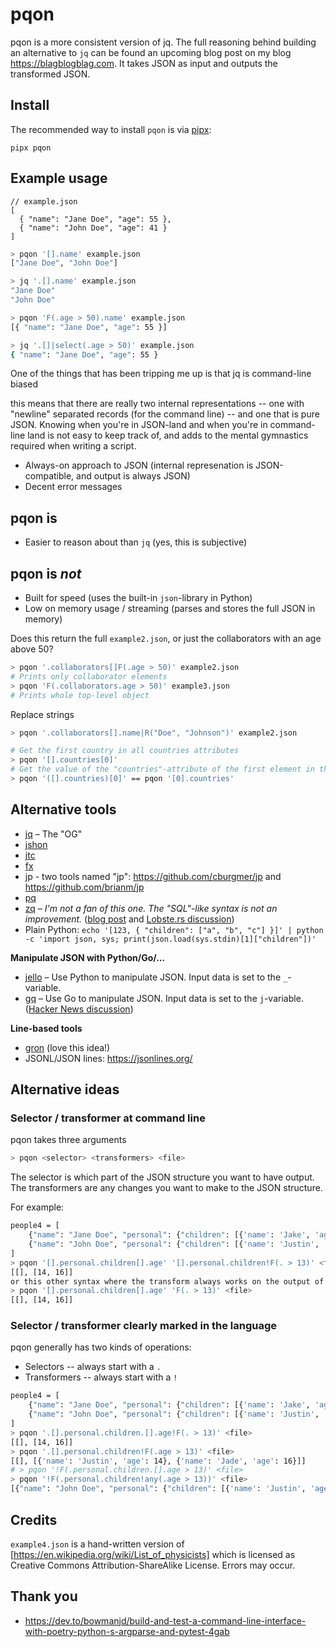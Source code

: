 pqon
====
pqon is a more consistent version of jq. The full reasoning behind building an alternative to `jq`
can be found an upcoming blog post on my blog <https://blagblogblag.com>.
It takes JSON as input and outputs the transformed JSON.

Install
-------
The recommended way to install `pqon` is via [pipx]:

    pipx pqon

Example usage
-------------
```json5
// example.json
[
  { "name": "Jane Doe", "age": 55 },
  { "name": "John Doe", "age": 41 }
]
```

```bash
> pqon '[].name' example.json
["Jane Doe", "John Doe"]

> jq '.[].name' example.json
"Jane Doe"
"John Doe"
```

```bash
> pqon 'F(.age > 50).name' example.json
[{ "name": "Jane Doe", "age": 55 }]

> jq '.[]|select(.age > 50)' example.json
{ "name": "Jane Doe", "age": 55 }
```

One of the things that has been tripping me up is that jq is command-line biased

this means that there are really two internal representations -- one with 
"newline" separated records (for the command line) -- and one that is pure JSON.
Knowing when you're in JSON-land and when you're in command-line land is not
easy to keep track of, and adds to the mental gymnastics required when writing a
script.

* Always-on approach to JSON (internal represenation is JSON-compatible, and output is always JSON)
* Decent error messages

pqon is
-------
* Easier to reason about than `jq` (yes, this is subjective)

pqon is _not_
-------------
* Built for speed (uses the built-in `json`-library in Python)
* Low on memory usage / streaming (parses and stores the full JSON in memory)

Does this return the full `example2.json`, or just the collaborators with an age
above 50?
```bash
> pqon '.collaborators[]F(.age > 50)' example2.json
# Prints only collaborator elements
> pqon 'F(.collaborators.age > 50)' example3.json
# Prints whole top-level object
```

Replace strings
```bash
> pqon '.collaborators[].name|R("Doe", "Johnson")' example2.json
```

```bash
# Get the first country in all countries attributes
> pqon '[].countries[0]'
# Get the value of the "countries"-attribute of the first element in the list
> pqon '([].countries)[0]' == pqon '[0].countries'
```

Alternative tools
-----------------

- [jq](https://stedolan.github.io/jq/) – The "OG"
- [jshon](https://github.com/keenerd/jshon)
- [jtc](https://github.com/ldn-softdev/jtc)
- [fx](https://github.com/antonmedv/fx)
- jp - two tools named "jp": https://github.com/cburgmer/jp and https://github.com/brianm/jp
- [pq](https://github.com/dvolk/pq)
- [zq](https://zed.brimdata.io/docs/commands/zq/) – _I'm not a fan of this one. The "SQL"-like syntax is not an improvement._ ([blog post](https://www.brimdata.io/blog/introducing-zq/) and [Lobste.rs discussion](https://lobste.rs/s/uhkwhn/introducing_zq_easier_faster))
- Plain Python: `echo '[123, { "children": ["a", "b", "c"] }]' | python -c 'import json, sys; print(json.load(sys.stdin)[1]["children"])'`


**Manipulate JSON with Python/Go/...**
- [jello](https://github.com/kellyjonbrazil/jello) – Use Python to manipulate JSON. Input data is set to the `_`-variable.
- [gq](https://github.com/hherman1/gq) – Use Go to manipulate JSON. Input data is set to the `j`-variable. ([Hacker News discussion](https://news.ycombinator.com/item?id=31181898))

**Line-based tools**
- [gron](https://github.com/tomnomnom/gron) (love this idea!)
- JSONL/JSON lines: https://jsonlines.org/

Alternative ideas
-----------------
### Selector / transformer at command line
pqon takes three arguments

```bash
> pqon <selector> <transformers> <file>
```

The selector is which part of the JSON structure you want to have output.
The transformers are any changes you want to make to the JSON structure.

For example:
```bash
people4 = [
    {"name": "Jane Doe", "personal": {"children": [{'name': 'Jake', 'age': 12}]}},
    {"name": "John Doe", "personal": {"children": [{'name': 'Justin', 'age': 14}, {'name': 'John', 'age': 11}, {'name': 'Jade', 'age': 16}]}},
]
> pqon '[].personal.children[].age' '[].personal.children!F(. > 13)' <file>
[[], [14, 16]]
or this other syntax where the transform always works on the output of the selector
> pqon '[].personal.children[].age' 'F(. > 13)' <file>
[[], [14, 16]]
```

### Selector / transformer clearly marked in the language

pqon generally has two kinds of operations:

* Selectors -- always start with a `.`
* Transformers -- always start with a `!`

```bash
people4 = [
    {"name": "Jane Doe", "personal": {"children": [{'name': 'Jake', 'age': 12}]}},
    {"name": "John Doe", "personal": {"children": [{'name': 'Justin', 'age': 14}, {'name': 'John', 'age': 11}, {'name': 'Jade', 'age': 16}]}},
]
> pqon '.[].personal.children.[].age!F(. > 13)' <file>
[[], [14, 16]]
> pqon '.[].personal.children!F(.age > 13)' <file>
[[], [{'name': 'Justin', 'age': 14}, {'name': 'Jade', 'age': 16}]]
# > pqon '!F(.personal.children.[].age > 13)' <file>
> pqon '!F(.personal.children!any(.age > 13))' <file>
[{"name": "John Doe", "personal": {"children": [{'name': 'Justin', 'age': 14}, {'name': 'John', 'age': 11}, {'name': 'Jade', 'age': 16}]}}]
```

Credits
-------
`example4.json` is a hand-written version of [https://en.wikipedia.org/wiki/List_of_physicists]
which is licensed as Creative Commons Attribution-ShareAlike License. Errors may
occur.

Thank you
---------
* https://dev.to/bowmanjd/build-and-test-a-command-line-interface-with-poetry-python-s-argparse-and-pytest-4gab

[pipx]: https://github.com/pypa/pipx
